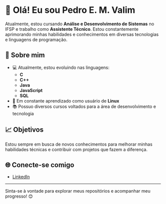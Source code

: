 # 👋 Olá! Eu sou Pedro E. M. Valim

Atualmente, estou cursando **Análise e Desenvolvimento de Sistemas** no IFSP e trabalho como **Assistente Técnico**. Estou constantemente aprimorando minhas habilidades e conhecimentos em diversas tecnologias e linguagens de programação.

## 🚀 Sobre mim

- 💻 Atualmente, estou evoluindo nas linguagens:
  - **C**
  - **C++**
  - **Java**
  - **JavaScript**
  - **SQL**
- 🐧 Em constante aprendizado como usuário de **Linux**
- 📚 Possuo diversos cursos voltados para a área de desenvolvimento e tecnologia

## 📈 Objetivos

Estou sempre em busca de novos conhecimentos para melhorar minhas habilidades técnicas e contribuir com projetos que fazem a diferença.

## 🌐 Conecte-se comigo

- [LinkedIn](https://www.linkedin.com/in/pedro-valim-761981275/) 

---

Sinta-se à vontade para explorar meus repositórios e acompanhar meu progresso! 😊
